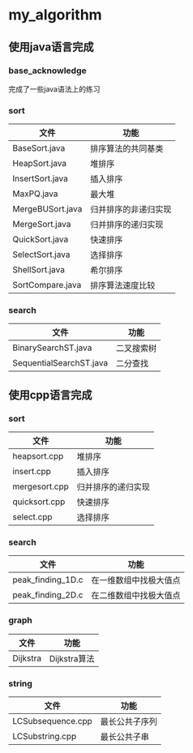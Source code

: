 # my_algorithm

## 使用java语言完成
### base_acknowledge
完成了一些java语法上的练习

### sort
  
文件 | 功能
--- | ---
BaseSort.java | 排序算法的共同基类
HeapSort.java | 堆排序
InsertSort.java | 插入排序
MaxPQ.java | 最大堆
MergeBUSort.java | 归并排序的非递归实现
MergeSort.java | 归并排序的递归实现
QuickSort.java | 快速排序
SelectSort.java | 选择排序
ShellSort.java | 希尔排序
SortCompare.java | 排序算法速度比较

### search
  
文件 | 功能
--- | ---
BinarySearchST.java | 二叉搜索树
SequentialSearchST.java | 二分查找

## 使用cpp语言完成
### sort
  
文件 | 功能
--- | ---
heapsort.cpp | 堆排序
insert.cpp | 插入排序 
mergesort.cpp | 归并排序的递归实现
quicksort.cpp | 快速排序
select.cpp | 选择排序

### search

文件 | 功能
--- | ---
peak_finding_1D.c | 在一维数组中找极大值点
peak_finding_2D.c | 在二维数组中找极大值点

### graph

文件 | 功能
--- | ---
Dijkstra | Dijkstra算法


### string
  
文件 | 功能
--- | ---
LCSubsequence.cpp | 最长公共子序列
LCSubstring.cpp | 最长公共子串

